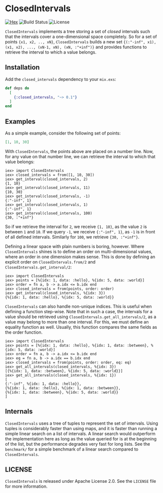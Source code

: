 # ClosedIntervals

[![Hex](https://img.shields.io/hexpm/v/closed_intervals.svg)](https://hex.pm/packages/closed_intervals)
![Build Status](https://github.com/evnu/closed_intervals/workflows/CI/badge.svg?branch=master)
![License](https://img.shields.io/hexpm/l/closed_intervals.svg)

`ClosedIntervals` implements a tree storing a set of _closed_ intervals such that the
intervals cover a one-dimensional space completely. So for a set of points `{x1, x2, .., xN}`,
`ClosedIntervals` builds a new set `{(:"-inf", x1), (x1, x2), ..., (xN-1, xN), (xN, :"+inf")}` and
provides functions to retrieve the interval to which a value belongs.

## Installation

Add the `closed_intervals` dependency to your `mix.exs`:

```elixir
def deps do
  [
    {:closed_intervals, "~> 0.1"}
  ]
end
```

## Examples

As a simple example, consider the following set of points:

```elixir
[1, 10, 30]
```

With `ClosedIntervals`, the points above are placed on a number line. Now, for any
value on that number line, we can retrieve the interval to which that value
belongs:

    iex> import ClosedIntervals
    iex> closed_intervals = from([1, 10, 30])
    iex> get_interval(closed_intervals, 2)
    {1, 10}
    iex> get_interval(closed_intervals, 11)
    {10, 30}
    iex> get_interval(closed_intervals, -1)
    {:"-inf", 1}
    iex> get_interval(closed_intervals, 1)
    {:"-inf", 1}
    iex> get_interval(closed_intervals, 100)
    {30, :"+inf"}

So if we retrieve the interval for `2`, we receive `{1, 10}`, as the value `2`
is between `1` and `10`. If we query `-1`, we receive `{:"-inf", 1}`, as `-1`
is in front of all defined intervals. Similarly for `100`, we retrieve `{30,
:"+inf"}`.

Defining a linear space with plain numbers is boring, however. Where `ClosedIntervals`
shines is to define an order on multi-dimensional values, where an order in one dimension
makes sense. This is done by defining an explicit order on
`ClosedIntervals.from/2` and `ClosedIntervals.get_interval/2`:

    iex> import ClosedIntervals
    iex> points = [%{idx: 1, data: :hello}, %{idx: 5, data: :world}]
    iex> order = fn a, b -> a.idx <= b.idx end
    iex> closed_intervals = from(points, order: order)
    iex> get_interval(closed_intervals, %{idx: 3})
    {%{idx: 1, data: :hello}, %{idx: 5, data: :world}}

`ClosedIntervals` can also handle non-unique indices. This is useful when defining
a function step-wise. Note that in such a case, the intervals for a value should be retrieved
using `ClosedIntervals.get_all_intervals/2`, as a value may belong to more than one interval. For this,
we must define an equality function as well. Usually, this function compares the same fields as
the order function.

    iex> import ClosedIntervals
    iex> points = [%{idx: 1, data: :hello}, %{idx: 1, data: :between}, %{idx: 5, data: :world}]
    iex> order = fn a, b -> a.idx <= b.idx end
    iex> eq = fn a, b -> a.idx == b.idx end
    iex> closed_intervals = from(points, order: order, eq: eq)
    iex> get_all_intervals(closed_intervals, %{idx: 3})
    [{%{idx: 1, data: :between}, %{idx: 5, data: :world}}]
    iex> get_all_intervals(closed_intervals, %{idx: 1})
    [
	{:"-inf", %{idx: 1, data: :hello}},
	{%{idx: 1, data: :hello}, %{idx: 1, data: :between}},
	{%{idx: 1, data: :between}, %{idx: 5, data: :world}}
    ]

## Internals

`ClosedIntervals` uses a tree of tuples to represent the set of intervals. Using
tuples is considerably faster than using maps, and it is faster than running a
simple linear search on a list of intervals. A linear search would outperform
the implementation here as long as the value queried for is at the beginning of
the list, but the performance degrades very fast for long lists. See the
`benchmark/` for a simple benchmark of a linear search compared to `ClosedIntervals`.

## LICENSE

`ClosedIntervals` is released under Apache License 2.0. See the `LICENSE` file for more information.
